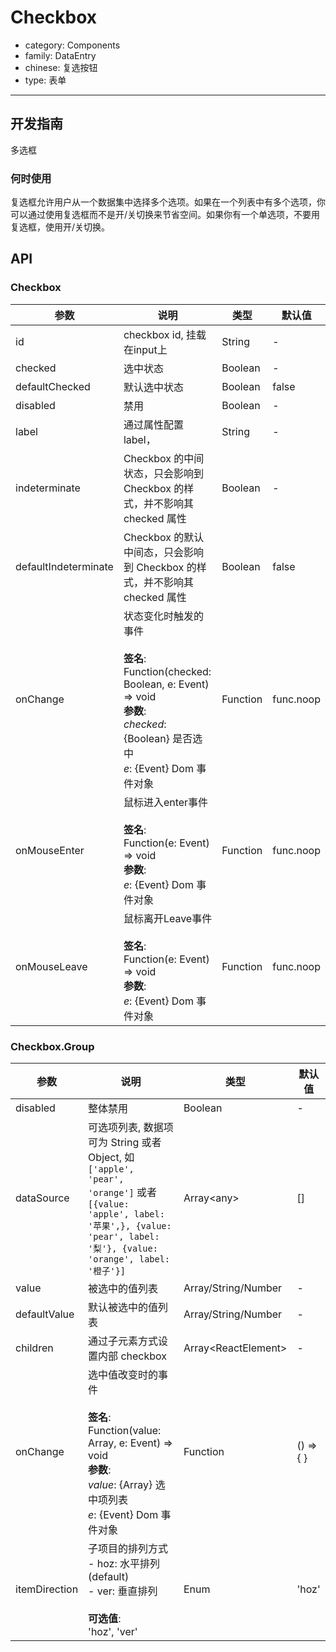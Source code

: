 # Checkbox

-   category: Components
-   family: DataEntry
-   chinese: 复选按钮
-   type: 表单

---

## 开发指南

多选框

### 何时使用

复选框允许用户从一个数据集中选择多个选项。如果在一个列表中有多个选项，你可以通过使用复选框而不是开/关切换来节省空间。如果你有一个单选项，不要用复选框，使用开/关切换。

## API

### Checkbox

| 参数                   | 说明                                                                                                                                         | 类型       | 默认值       |
| -------------------- | ------------------------------------------------------------------------------------------------------------------------------------------ | -------- | --------- |
| id                   | checkbox id, 挂载在input上                                                                                                                     | String   | -         |
| checked              | 选中状态                                                                                                                                       | Boolean  | -         |
| defaultChecked       | 默认选中状态                                                                                                                                     | Boolean  | false     |
| disabled             | 禁用                                                                                                                                         | Boolean  | -         |
| label                | 通过属性配置label，                                                                                                                               | String   | -         |
| indeterminate        | Checkbox 的中间状态，只会影响到 Checkbox 的样式，并不影响其 checked 属性                                                                                         | Boolean  | -         |
| defaultIndeterminate | Checkbox 的默认中间态，只会影响到 Checkbox 的样式，并不影响其 checked 属性                                                                                        | Boolean  | false     |
| onChange             | 状态变化时触发的事件<br><br>**签名**:<br>Function(checked: Boolean, e: Event) => void<br>**参数**:<br>_checked_: {Boolean} 是否选中<br>_e_: {Event} Dom 事件对象 | Function | func.noop |
| onMouseEnter         | 鼠标进入enter事件<br><br>**签名**:<br>Function(e: Event) => void<br>**参数**:<br>_e_: {Event} Dom 事件对象                                               | Function | func.noop |
| onMouseLeave         | 鼠标离开Leave事件<br><br>**签名**:<br>Function(e: Event) => void<br>**参数**:<br>_e_: {Event} Dom 事件对象                                               | Function | func.noop |

### Checkbox.Group

| 参数            | 说明                                                                                                                                                                | 类型                     | 默认值       |
| ------------- | ----------------------------------------------------------------------------------------------------------------------------------------------------------------- | ---------------------- | --------- |
| disabled      | 整体禁用                                                                                                                                                              | Boolean                | -         |
| dataSource    | 可选项列表, 数据项可为 String 或者 Object, 如 `['apple', 'pear', 'orange']` 或者 `[{value: 'apple', label: '苹果',}, {value: 'pear', label: '梨'}, {value: 'orange', label: '橙子'}]` | Array&lt;any>          | \[]       |
| value         | 被选中的值列表                                                                                                                                                           | Array/String/Number    | -         |
| defaultValue  | 默认被选中的值列表                                                                                                                                                         | Array/String/Number    | -         |
| children      | 通过子元素方式设置内部 checkbox                                                                                                                                              | Array&lt;ReactElement> | -         |
| onChange      | 选中值改变时的事件<br><br>**签名**:<br>Function(value: Array, e: Event) => void<br>**参数**:<br>_value_: {Array} 选中项列表<br>_e_: {Event} Dom 事件对象                                | Function               | () => { } |
| itemDirection | 子项目的排列方式<br>- hoz: 水平排列 (default)<br>- ver: 垂直排列<br><br>**可选值**:<br>'hoz', 'ver'                                                                                  | Enum                   | 'hoz'     |
